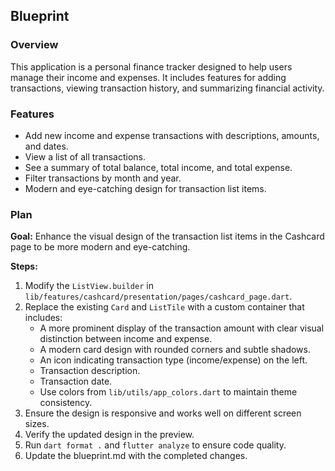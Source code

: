 ## Blueprint

### Overview

This application is a personal finance tracker designed to help users manage their income and expenses. It includes features for adding transactions, viewing transaction history, and summarizing financial activity.

### Features

- Add new income and expense transactions with descriptions, amounts, and dates.
- View a list of all transactions.
- See a summary of total balance, total income, and total expense.
- Filter transactions by month and year.
- Modern and eye-catching design for transaction list items.

### Plan

**Goal:** Enhance the visual design of the transaction list items in the Cashcard page to be more modern and eye-catching.

**Steps:**

1. Modify the `ListView.builder` in `lib/features/cashcard/presentation/pages/cashcard_page.dart`.
2. Replace the existing `Card` and `ListTile` with a custom container that includes:
    - A more prominent display of the transaction amount with clear visual distinction between income and expense.
    - A modern card design with rounded corners and subtle shadows.
    - An icon indicating transaction type (income/expense) on the left.
    - Transaction description.
    - Transaction date.
    - Use colors from `lib/utils/app_colors.dart` to maintain theme consistency.
3. Ensure the design is responsive and works well on different screen sizes.
4. Verify the updated design in the preview.
5. Run `dart format .` and `flutter analyze` to ensure code quality.
6. Update the blueprint.md with the completed changes.